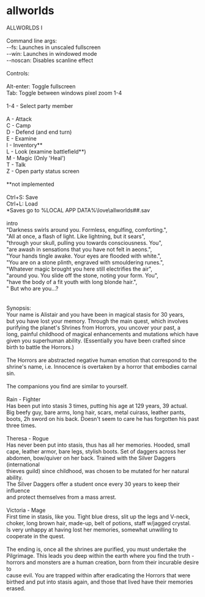 # allworlds
ALLWORLDS I<br>
<br>
Command line args:<br>
--fs: Launches in unscaled fullscreen<br>
--win: Launches in windowed mode<br>
--noscan: Disables scanline effect<br>
<br>
Controls:<br>
<br>
Alt-enter: Toggle fullscreen<br>
Tab: Toggle between windows pixel zoom 1-4<br>
<br>
1-4 - Select party member<br>
<br>
A - Attack<br>
C - Camp<br>
D - Defend (and end turn)<br>
E - Examine <br>
I - Inventory**<br>
L - Look (examine battlefield**)<br>
M - Magic (Only 'Heal')<br>
T - Talk<br>
Z - Open party status screen<br>
<br>
**not implemented<br>
<br>
Ctrl+S: Save<br>
Ctrl+L: Load<br>
*Saves go to %LOCAL APP DATA%\love\allworlds\##.sav<br>
<br>
intro<br>
    "Darkness swirls around you. Formless, engulfing, comforting.",<br>
    "All at once, a flash of light. Like lightning, but it sears",<br>
    "through your skull, pulling you towards consciousness. You",<br>
    "are awash in sensations that you have not felt in aeons.",<br>
    "Your hands tingle awake. Your eyes are flooded with white.",<br>
    "You are on a stone plinth, engraved with smouldering runes.",<br>
    "Whatever magic brought you here still electrifies the air",<br>
    "around you. You slide off the stone, noting your form. You",<br>
    "have the body of a fit youth with long blonde hair.",<br>
    "      But who are you...?<br>
<br>
<br>
Synopsis:<br>
Your name is Alistair and you have been in magical stasis for 30 years, <br>
but you have lost your memory. Through the main quest, which involves <br>
purifying the planet's Shrines from Horrors, you uncover your past, a <br>
long, painful childhood of magical enhancements and mutations which have <br>
given you superhuman ability. (Essentially you have been crafted since <br>
birth to battle the Horrors.)<br>
<br>
The Horrors are abstracted negative human emotion that correspond to the <br>
shrine's name, i.e. Innocence is overtaken by a horror that embodies carnal sin.<br>
<br>
The companions you find are similar to yourself.<br>
<br>
Rain - Fighter<br>
Has been put into stasis 3 times, putting his age at 129 years, 39 actual. <br>
Big beefy guy, bare arms, long hair, scars, metal cuirass, leather pants, <br>
boots, 2h sword on his back. Doesn't seem to care he has forgotten his past <br>
three times.<br>
<br>
Theresa - Rogue<br>
Has never been put into stasis, thus has all her memories. Hooded, small <br>
cape, leather armor, bare legs, stylish boots. Set of daggers across her <br>
abdomen, bow/quiver on her back. Trained with the Silver Daggers (international <br>
thieves guild) since childhood, was chosen to be mutated for her natural ability. <br>
The Silver Daggers offer a student once every 30 years to keep their influence <br>
and protect themselves from a mass arrest.<br>
<br>
Victoria - Mage<br>
First time in stasis, like you. Tight blue dress, slit up the legs and V-neck, <br>
choker, long brown hair, made-up, belt of potions, staff w/jagged crystal. <br>
Is very unhappy at having lost her memories, somewhat unwilling to cooperate in the quest. <br>
<br>
The ending is, once all the shrines are purified, you must undertake the <br>
Pilgrimage. This leads you deep within the earth where you find the truth - <br>
horrors and monsters are a human creation, born from their incurable desire to <br>
cause evil. You are trapped within after eradicating the Horrors that were<br>
birthed and put into stasis again, and those that lived have their memories<br>
erased.
